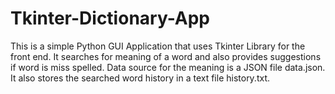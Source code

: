 # Tkinter-Dictionary-App
This is a simple Python GUI Application that uses Tkinter Library for the front end. It searches for meaning of a word and also provides suggestions if word is miss spelled. Data source for the meaning is a JSON file data.json. It also stores the searched word history in a text file history.txt.
